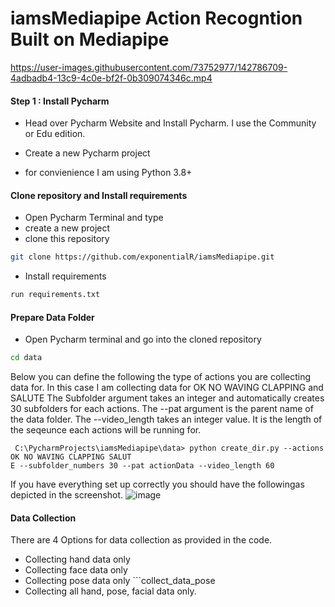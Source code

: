 # iamsMediapipe Action Recogntion Built on Mediapipe
https://user-images.githubusercontent.com/73752977/142786709-4adbadb4-13c9-4c0e-bf2f-0b309074346c.mp4


#### Step 1 : Install Pycharm
- Head over Pycharm Website and Install Pycharm. I use the Community or Edu edition.




- Create a new Pycharm project

- for convienience I am using Python 3.8+ 

#### Clone repository and Install requirements 
- Open Pycharm Terminal and type 
- create a new project
- clone this repository 
```bash
git clone https://github.com/exponentialR/iamsMediapipe.git
```
- Install requirements
```bash
run requirements.txt
```

#### Prepare Data Folder
- Open Pycharm terminal and go into the cloned repository 
```bash 
cd data 
```
Below you can define the following the type of actions you are collecting data for. In this case I am collecting data for OK NO WAVING CLAPPING and SALUTE
The Subfolder argument takes an integer and automatically creates 30 subfolders for each actions.
The --pat argument is the parent name of the data folder.
The --video_length takes an integer value. It is the length of the seqeunce each actions will be running for.

```
 C:\PycharmProjects\iamsMediapipe\data> python create_dir.py --actions OK NO WAVING CLAPPING SALUT
E --subfolder_numbers 30 --pat actionData --video_length 60
```
If you have everything set up correctly you should have the followingas depicted in the screenshot.
![image](https://user-images.githubusercontent.com/73752977/142783752-a922de1f-790f-409c-8480-21ab3ceda92f.png)

#### Data Collection
There are 4 Options for data collection as provided in the code.
- Collecting hand data only 
- Collecting face data only 
- Collecting pose data only ```collect_data_pose
- Collecting all hand, pose, facial data only.



